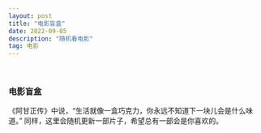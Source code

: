 ```yaml
---
layout: post
title: "电影盲盒"
date: 2022-09-05
description: "随机看电影"
tag: 电影
---
```


<br>

### 电影盲盒
《阿甘正传》中说，“生活就像一盒巧克力，你永远不知道下一块儿会是什么味道。” 同样，这里会随机更新一部片子，希望总有一部会是你喜欢的。

<!--
霸王别姬
盗梦空间
雇工人生
鬼子来了
海上钢琴师
回忆积木小屋
活着
记忆碎片
梅的天使
调音师法
小丑
星际穿越
雄狮少年
隐入尘烟
鹬
宇宙快递
忠犬八公的故事
--> 


<iframe id="showskill" width="100%" height="360" src="" scrolling="no"  border="0" frameborder="no" framespacing="0" allowfullscreen="true"> </iframe>

<script>
  var arr = ["https://s138.ananas.chaoxing.com/sv-w8/video/df/30/3a/e62ee5e706006334e59c11485dcc2332/sd.mp4",
  "https://s138.ananas.chaoxing.com/sv-w8/video/7d/5c/a4/ba90c546e90a2d4dae9b4cff04f628d0/sd.mp4",
  "https://s138.ananas.chaoxing.com/sv-w3/video/f2/a9/78/e2791fb0969421f1b5b964447ae597b7/sd.mp4",
  "https://s138.ananas.chaoxing.com/sv-w9/video/76/c7/5e/23fc85a168733d33099c62fb50e542a7/sd.mp4",
  "https://s138.ananas.chaoxing.com/sv-w9/video/04/c7/21/efbc5980a4ef9fcffd15875159b285e2/sd.mp4",
  "https://s138.ananas.chaoxing.com/sv-w8/video/02/3b/9c/36fc5fad84e0be807bb016fb5b304305/sd.mp4",
  "https://s138.ananas.chaoxing.com/video/88/bb/26/0ed31ca6c2ebc410ec2b1d4c0edbb1e3/sd.mp4",
  "https://s138.ananas.chaoxing.com/sv-w8/video/80/8a/97/1d9ef3ec39e152c5dab0f7868e567df9/sd.mp4",
  "https://s138.ananas.chaoxing.com/video/21/a6/7d/6f26e5c9e64336212704e3366a008087/sd.mp4",
  "https://s138.ananas.chaoxing.com/sv-s1/video/03/b0/c6/426f1faf74a8f2f5ff915822dd04bdc6/sd.mp4",
  "https://s138.ananas.chaoxing.com/sv-w7/video/22/44/62/28539cb1977466e586a2d43e1fdd70f2/sd.mp4",
  "https://s138.ananas.chaoxing.com/sv-w8/video/74/dc/75/faf1c4349c00ff1acd7a9ce990395b9a/sd.mp4",
  "https://s138.ananas.chaoxing.com/video/06/04/5e/088fd60c2fb498d03484f232451d93d2/sd.mp4",
  "https://s138.ananas.chaoxing.com/video/ac/f6/20/fb3413b051e0decd5e4560127df9ba6e/sd.mp4",
  "https://s138.ananas.chaoxing.com/video/70/aa/0f/152962413a9eef12d4a0f89d5dde1cd8/sd.mp4",
  "https://s138.ananas.chaoxing.com/sv-w9/video/f9/bd/15/422fd4fab2f748e7327b84642894de8e/sd.mp4",
  "https://s138.ananas.chaoxing.com/sv-w7/video/2d/ae/f5/2075bba951348f40c29de2c74f242402/sd.mp4"
  ];
  var index =parseInt(Math.random()*(arr.length-1) + 0.5); 
  document.getElementById("showskill").src = arr[index];
</script>
 
  
<br>
<br>
